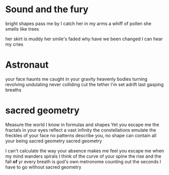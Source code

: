 # Sound and the fury
bright shapes pass me by
I catch her in my arms
a whiff of pollen
she smells like trees

her skirt is muddy
her smile's faded
why have we been changed
I can hear my cries

# Astronaut

your face haunts me
caught in your gravity
heavenly bodies
turning revolving undulating
never colliding
cut the tether
I'm set adrift
last gasping breaths

# sacred geometry

Measure the world I know in formulas and shapes
Yet you escape me
the fractals in your eyes reflect a vast infinity
the constellations emulate the freckles of your face
no patterns describe you, no shape can contain all your being
sacred geometry
sacred geometry

I can't calculate the way your absence makes me feel
you escape me
when my mind wanders spirals I think of the curve of your spine
the rise and the fall **of** yr every breath is god's own metronome
counting out the seconds I have to go without
sacred geometry